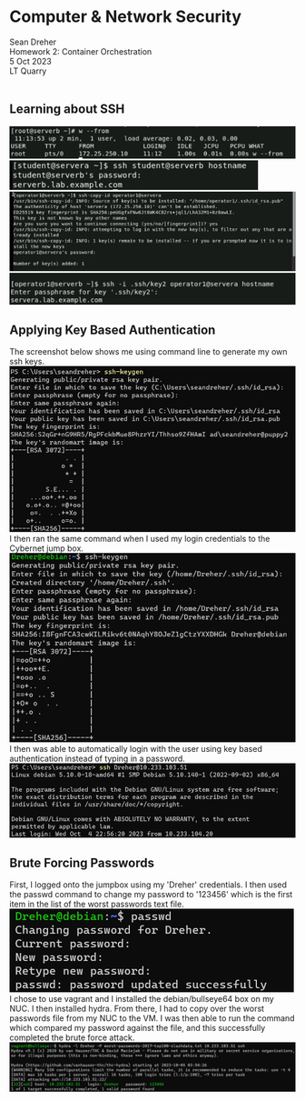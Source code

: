 # **Computer & Network Security**
Sean Dreher  <br />
Homework 2: Container Orchestration  <br />
5 Oct 2023  <br />
LT Quarry <br />
<br />
## **Learning about SSH**
![6102](https://github.com/seandreher/CNS-Lab/blob/main/Homework5/6.10.2.png) <br />
![12102](https://github.com/seandreher/CNS-Lab/blob/main/Homework5/12.10.2.png) <br />
![4104](https://github.com/seandreher/CNS-Lab/blob/main/Homework5/4.10.4.png) <br />
![9104](https://github.com/seandreher/CNS-Lab/blob/main/Homework5/correct9.10.4.png) <br />


## **Applying Key Based Authentication**
The screenshot below shows me using command line to generate my own ssh keys. <br />
![rsa](https://github.com/seandreher/CNS-Lab/blob/main/Homework5/rsaSS.png) <br />
I then ran the same command when I used my login credentials to the Cybernet jump box. <br />
![rsa1](https://github.com/seandreher/CNS-Lab/blob/main/Homework5/jbSS.png) <br />
I then was able to automatically login with the user using key based authentication instead of typing in a password. <br />
![al](https://github.com/seandreher/CNS-Lab/blob/main/Homework5/autoLOGINss.png)

## **Brute Forcing Passwords**
First, I logged onto the jumpbox using my 'Dreher' credentials. I then used the passwd command to change my password to '123456' which is the first item in the list of the worst passwords text file. <br />
![pwdchnge](https://github.com/seandreher/CNS-Lab/blob/main/Homework5/passwdCHANGE.png) <br />
I chose to use vagrant and I installed the debian/bullseye64 box on my NUC. I then installed hydra. From there, I had to copy over the worst passwords file from my NUC to the VM. I was then able to run the command which compared my password against the file, and this successfully completed the brute force attack. <br />
![hydra](https://github.com/seandreher/CNS-Lab/blob/main/Homework5/hydraPASSWD.png)
